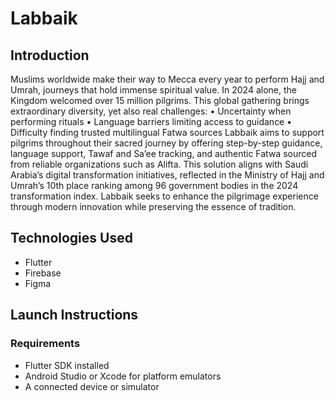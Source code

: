 # Labbaik

## Introduction
Muslims worldwide make their way to Mecca every year to perform Hajj and Umrah, journeys that hold immense spiritual value. In 2024 alone, the Kingdom welcomed over 15 million pilgrims. This global gathering brings extraordinary diversity, yet also real challenges:
• Uncertainty when performing rituals
• Language barriers limiting access to guidance
• Difficulty finding trusted multilingual Fatwa sources
Labbaik aims to support pilgrims throughout their sacred journey by offering step-by-step guidance, language support, Tawaf and Sa’ee tracking, and authentic Fatwa sourced from reliable organizations such as Alifta. This solution aligns with Saudi Arabia’s digital transformation initiatives, reflected in the Ministry of Hajj and Umrah’s 10th place ranking among 96 government bodies in the 2024 transformation index.
Labbaik seeks to enhance the pilgrimage experience through modern innovation while preserving the essence of tradition.

## Technologies Used
- Flutter 
- Firebase
- Figma

## Launch Instructions
### Requirements
- Flutter SDK installed
- Android Studio or Xcode for platform emulators
- A connected device or simulator
